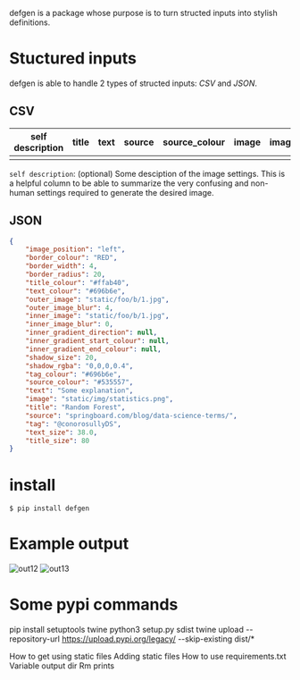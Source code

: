 defgen is a package whose purpose is to turn structed inputs into stylish definitions.

# Stuctured inputs

defgen is able to handle 2 types of structed inputs: _CSV_ and _JSON_.

## CSV

| self description | title | text | source | source_colour | image | image_position | outer_image | outer_image_blur | inner_image | inner_image_blur | inner_gradient_direction | inner_gradient_start_colour | inner_gradient_end_colour | border_colour | border_width | border_radius | shadow_size | shadow_rgba | title_colour | text_colour | tag_colour | tag | font |
|------------------|-------|------|--------|---------------|-------|----------------|-------------|------------------|-------------|------------------|--------------------------|-----------------------------|---------------------------|---------------|--------------|---------------|-------------|-------------|--------------|-------------|------------|-----|------|
|                  |       |      |        |               |       |                |             |                  |             |                  |                          |                             |                           |               |              |               |             |             |              |             |            |     |      |

`self description`: (optional) Some desciption of the image settings. This is a helpful column to be able to summarize the very confusing and non-human settings required to generate the desired image.

## JSON

```JSON
{
    "image_position": "left",
    "border_colour": "RED",
    "border_width": 4,
    "border_radius": 20,
    "title_colour": "#ffab40",
    "text_colour": "#696b6e",
    "outer_image": "static/foo/b/1.jpg",
    "outer_image_blur": 4,
    "inner_image": "static/foo/b/1.jpg",
    "inner_image_blur": 0,
    "inner_gradient_direction": null,
    "inner_gradient_start_colour": null,
    "inner_gradient_end_colour": null,
    "shadow_size": 20,
    "shadow_rgba": "0,0,0,0.4",
    "tag_colour": "#696b6e",
    "source_colour": "#535557",
    "text": "Some explanation",
    "image": "static/img/statistics.png",
    "title": "Random Forest",
    "source": "springboard.com/blog/data-science-terms/",
    "tag": "@conorosullyDS",
    "text_size": 38.0,
    "title_size": 80
}
```

# install
```
$ pip install defgen
```

# Example output
![out12](https://user-images.githubusercontent.com/41017214/109725016-313a4280-7bb9-11eb-91fb-8389f41eae44.jpg)
![out13](https://user-images.githubusercontent.com/41017214/109725093-4a42f380-7bb9-11eb-80c2-7a572e35ac53.jpg)

# Some pypi commands

pip install setuptools twine
python3 setup.py sdist
twine upload --repository-url https://upload.pypi.org/legacy/ --skip-existing dist/*

How to get using static files
Adding static files
How to use requirements.txt
Variable output dir
Rm prints